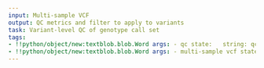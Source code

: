 ```yaml
---
input: Multi-sample VCF
output: QC metrics and filter to apply to variants
task: Variant-level QC of genotype call set
tags:
- !!python/object/new:textblob.blob.Word args: - qc state:   string: qc   pos_tag: null
- !!python/object/new:textblob.blob.Word args: - multi-sample vcf state:   string: multi-sample vcf   pos_tag: null
---
```

